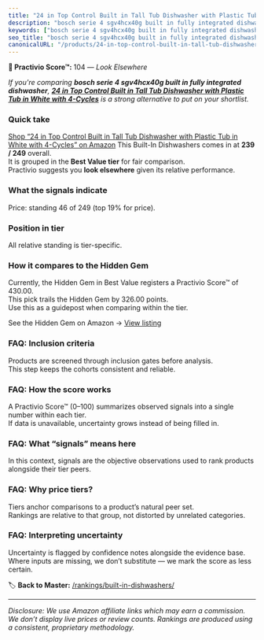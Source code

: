 ```yaml
---
title: "24 in Top Control Built in Tall Tub Dishwasher with Plastic Tub in White with 4-Cycles"
description: "bosch serie 4 sgv4hcx40g built in fully integrated dishwasher: Data-driven ranking using the Practivio Score™. Positioned by quality, value, demand, findabilit…"
keywords: ["bosch serie 4 sgv4hcx40g built in fully integrated dishwasher"]
seo_title: "bosch serie 4 sgv4hcx40g built in fully integrated dishwasher — Look Elsewhere (2025)"
canonicalURL: "/products/24-in-top-control-built-in-tall-tub-dishwasher-with-plastic-tub-in-white-with-4-cycles-B0CNL9FKV5/"
---
```


**🚫 Practivio Score™:** 104 — _Look Elsewhere_


*If you're comparing **bosch serie 4 sgv4hcx40g built in fully integrated dishwasher**, **[24 in Top Control Built in Tall Tub Dishwasher with Plastic Tub in White with 4-Cycles](https://www.amazon.com/dp/B0CNL9FKV5?tag=practivio-20)** is a strong alternative to put on your shortlist.*
### Quick take
[Shop “24 in Top Control Built in Tall Tub Dishwasher with Plastic Tub in White with 4-Cycles” on Amazon](https://www.amazon.com/dp/B0CNL9FKV5?tag=practivio-20)
This Built-In Dishwashers comes in at **239 / 249** overall.  
It is grouped in the **Best Value tier** for fair comparison.  
Practivio suggests you **look elsewhere** given its relative performance.

### What the signals indicate
Price: standing 46 of 249 (top 19% for price).  

### Position in tier
All relative standing is tier-specific.

### How it compares to the Hidden Gem
Currently, the Hidden Gem in Best Value registers a Practivio Score™ of 430.00.  
This pick trails the Hidden Gem by 326.00 points.  
Use this as a guidepost when comparing within the tier.  

See the Hidden Gem on Amazon → [View listing](https://www.amazon.com/dp/B09ST4M8VF?tag=practivio-20)

### FAQ: Inclusion criteria
Products are screened through inclusion gates before analysis.  
This step keeps the cohorts consistent and reliable.

### FAQ: How the score works
A Practivio Score™ (0–100) summarizes observed signals into a single number within each tier.  
If data is unavailable, uncertainty grows instead of being filled in.

### FAQ: What “signals” means here
In this context, signals are the objective observations used to rank products alongside their tier peers.

### FAQ: Why price tiers?
Tiers anchor comparisons to a product’s natural peer set.  
Rankings are relative to that group, not distorted by unrelated categories.

### FAQ: Interpreting uncertainty
Uncertainty is flagged by confidence notes alongside the evidence base.  
Where inputs are missing, we don’t substitute — we mark the score as less certain.


🏷️ **Back to Master:** [/rankings/built-in-dishwashers/](/rankings/built-in-dishwashers/)

---
_Disclosure: We use Amazon affiliate links which may earn a commission. We don’t display live prices or review counts. Rankings are produced using a consistent, proprietary methodology._
